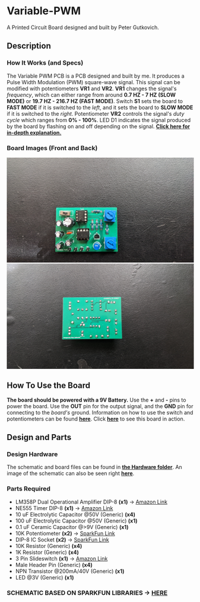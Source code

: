 # Variable-PWM
A Printed Circuit Board designed and built by Peter Gutkovich.

## Description
### How It Works (and Specs)
The Variable PWM PCB is a PCB designed and built by me. It produces a Pulse Width Modulation (PWM) square-wave signal. 
This signal can be modified with potentiometers **VR1** and **VR2**. **VR1** changes the signal's *frequency*, which can either range from around **0.7 HZ - 7 HZ (SLOW MODE)** or **19.7 HZ - 216.7 HZ (FAST MODE)**. Switch **S1** sets the board to **FAST MODE** if it is switched to the *left*, and it sets the board to **SLOW MODE** if it is switched to the *right*. Potentiometer **VR2** controls the signal's *duty cycle* which ranges from **0% - 100%**. LED D1 indicates the signal produced by the board by flashing on and off depending on the signal. **[Click here for in-depth explanation.](/Docs/Explanation.md)**

### Board Images (Front and Back)
![Board Front](/Simulation/Board_Front.jpg)
![Board Back](/Simulation/Board_Back.jpg)

## How To Use the Board
**The board should be powered with a 9V Battery.** Use the **+** and **-** pins to power the board. Use the **OUT** pin for the output signal, and the **GND** pin for connecting to the *board's* ground. Information on how to use the switch and potentiometers can be found **[here](https://github.com/PGgit08/Variable-PWM#how-it-works)**. Click **[here](/Simulation/SimVideos.md)** to see this board in action. 


## Design and Parts
### Design Hardware
The schematic and board files can be found in **[the Hardware folder](/Hardware)**. An image of the schematic can also be seen right **[here](/Hardware/Variable_PWM.pdf)**.

### Parts Required
- LM358P Dual Operational Amplifier DIP-8 **(x1)** -> [Amazon Link](https://www.amazon.com/gp/product/B07WQWPLSP/)
- NE555 Timer DIP-8 **(x1)** -> [Amazon Link](https://www.amazon.com/gp/product/B07WR9B4JT)
- 10 uF Electrolytic Capacitor @50V (Generic) **(x4)**
- 100 uF Electrolytic Capacitor @50V (Generic) **(x1)**
- 0.1 uF Ceramic Capacitor @>9V (Generic) **(x1)**
- 10K Potentiometer **(x2)** -> [SparkFun Link](https://www.sparkfun.com/products/9806)
- DIP-8 IC Socket **(x2)** -> [SparkFun Link](https://www.sparkfun.com/products/7937)
- 10K Resistor (Generic) **(x4)** 
- 1K Resistor (Generic) **(x4)** 
- 3 Pin Slideswitch **(x1)** -> [Amazon Link](https://www.amazon.com/gp/product/B09R42XQTB)
- Male Header Pin (Generic) **(x4)**
- NPN Transistor @200mA/40V (Generic) **(x1)**
- LED @3V (Generic) **(x1)**

### **SCHEMATIC BASED ON SPARKFUN LIBRARIES -> [HERE](https://github.com/sparkfun/SparkFun-Eagle-Libraries)**
